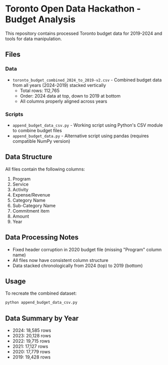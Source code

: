 # Toronto Open Data Hackathon - Budget Analysis

This repository contains processed Toronto budget data for 2019-2024 and tools for data manipulation.

## Files

### Data
- `toronto_budget_combined_2024_to_2019-v2.csv` - Combined budget data from all years (2024-2019) stacked vertically
  - Total rows: 112,765
  - Order: 2024 data at top, down to 2019 at bottom
  - All columns properly aligned across years

### Scripts
- `append_budget_data_csv.py` - Working script using Python's CSV module to combine budget files
- `append_budget_data.py` - Alternative script using pandas (requires compatible NumPy version)

## Data Structure

All files contain the following columns:
1. Program
2. Service  
3. Activity
4. Expense/Revenue
5. Category Name
6. Sub-Category Name
7. Commitment item
8. Amount
9. Year

## Data Processing Notes

- Fixed header corruption in 2020 budget file (missing "Program" column name)
- All files now have consistent column structure
- Data stacked chronologically from 2024 (top) to 2019 (bottom)

## Usage

To recreate the combined dataset:
```bash
python append_budget_data_csv.py
```

## Data Summary by Year
- 2024: 18,585 rows
- 2023: 20,128 rows  
- 2022: 19,715 rows
- 2021: 17,127 rows
- 2020: 17,779 rows
- 2019: 19,428 rows 